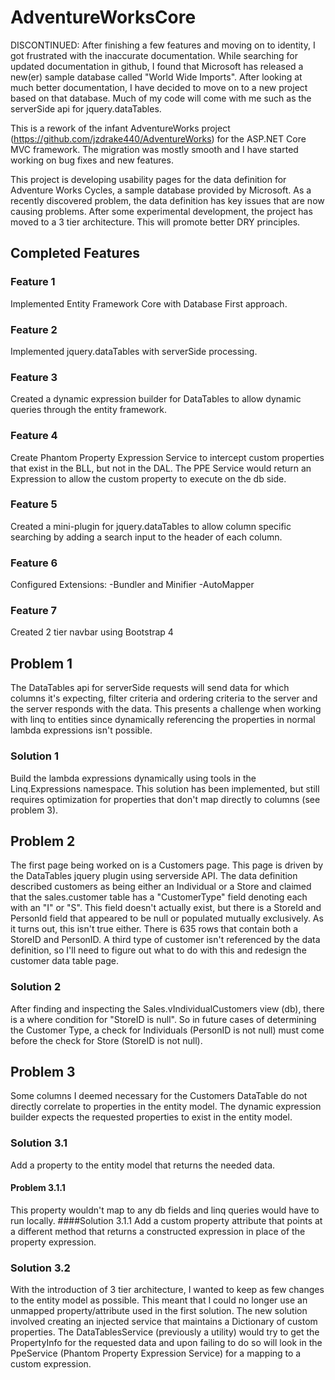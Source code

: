# AdventureWorksCore

DISCONTINUED:  After finishing a few features and moving on to identity, I got frustrated with the inaccurate documentation.  While searching for updated documentation in github, I found that Microsoft has released a new(er) sample database called "World Wide Imports".  After looking at much better documentation, I have decided to move on to a new project based on that database.  Much of my code will come with me such as the serverSide api for jquery.dataTables.

This is a rework of the infant AdventureWorks project (https://github.com/jzdrake440/AdventureWorks) for the ASP.NET Core MVC framework.  The migration was mostly smooth and I have started working on bug fixes and new features.

This project is developing usability pages for the data definition for Adventure Works Cycles, a sample database provided by Microsoft.  As a recently discovered problem, the data definition has key issues that are now causing problems.  After some experimental development, the project has moved to a 3 tier architecture. This will promote better DRY principles.

## Completed Features
### Feature 1
Implemented Entity Framework Core with Database First approach.
### Feature 2
Implemented jquery.dataTables with serverSide processing.
### Feature 3
Created a dynamic expression builder for DataTables to allow dynamic queries through the entity framework.
### Feature 4
Create Phantom Property Expression Service to intercept custom properties that exist in the BLL, but not in the DAL.  The PPE Service would return an Expression to allow the custom property to execute on the db side.
### Feature 5
Created a mini-plugin for jquery.dataTables to allow column specific searching by adding a search input to the header of each column.
### Feature 6
Configured Extensions:
-Bundler and Minifier
-AutoMapper
### Feature 7
Created 2 tier navbar using Bootstrap 4


## Problem 1
The DataTables api for serverSide requests will send data for which columns it's expecting, filter criteria and ordering criteria to the server and the server responds with the data.  This presents a challenge when working with linq to entities since dynamically referencing the properties in normal lambda expressions isn't possible.

### Solution 1
Build the lambda expressions dynamically using tools in the Linq.Expressions namespace.  This solution has been implemented, but still requires optimization for properties that don't map directly to columns (see problem 3).

## Problem 2
The first page being worked on is a Customers page.  This page is driven by the DataTables jquery plugin using serverside API.  The data definition described customers as being either an Individual or a Store and claimed that the sales.customer table has a "CustomerType" field denoting each with an "I" or "S".  This field doesn't actually exist, but there is a StoreId and PersonId field that appeared to be null or populated mutually exclusively.  As it turns out, this isn't true either.  There is 635 rows that contain both a StoreID and PersonID.  A third type of customer isn't referenced by the data definition, so I'll need to figure out what to do with this and redesign the customer data table page.

### Solution 2
After finding and inspecting the Sales.vIndividualCustomers view (db), there is a where condition for "StoreID is null".  So in future cases of determining the Customer Type, a check for Individuals (PersonID is not null) must come before the check for Store (StoreID is not null).

## Problem 3
Some columns I deemed necessary for the Customers DataTable do not directly correlate to properties in the entity model.  The dynamic expression builder expects the requested properties to exist in the entity model.

### Solution 3.1
Add a property to the entity model that returns the needed data.
#### Problem 3.1.1
This property wouldn't map to any db fields and linq queries would have to run locally.
####Solution 3.1.1
Add a custom property attribute that points at a different method that returns a constructed expression in place of the property expression.

### Solution 3.2
With the introduction of 3 tier architecture, I wanted to keep as few changes to the entity model as possible.  This meant that I could no longer use an unmapped property/attribute used in the first solution.
The new solution involved creating an injected service that maintains a Dictionary of custom properties.  The DataTablesService (previously a utility) would try to get the PropertyInfo for the requested data and upon failing to do so will look in the PpeService (Phantom Property Expression Service) for a mapping to a custom expression.